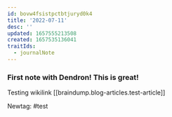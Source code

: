 ```yaml
---
id: bovw4fsistpctbtjuryd0k4
title: '2022-07-11'
desc: ''
updated: 1657555213508
created: 1657535136041
traitIds:
  - journalNote
---
```


### First note with Dendron! This is great!

Testing wikilink [[braindump.blog-articles.test-article]]

Newtag: #test

